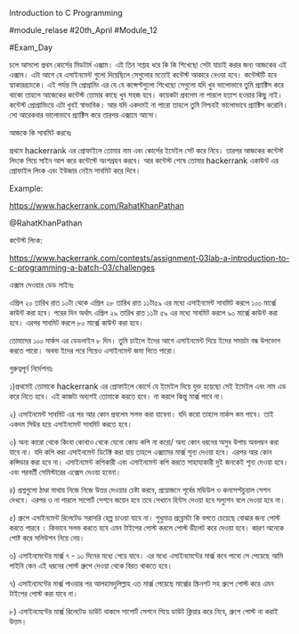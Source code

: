 Introduction to C Programming

#module_relase #20th_April #Module_12

#Exam_Day 



চলে আসলো প্রথম কোর্সের মিডটার্ম এক্সাম। এই তিন সপ্তাহ ধরে কি কি শিখেছো সেটা যাচাই করার জন্য আজকের এই এক্সাম। এটা আগে যে এসাইনমেন্ট গুলো দিয়েছিলে সেগুলোর মতোই কন্টেস্ট আকারে নেওয়া হবে। কন্টেস্টটি হবে হ্যাকারর‍্যাংকে। এই পর্যন্ত সি প্রোগ্রামিং এর যে যে কন্সেপ্টগুলো শিখেছো সেগুলো যদি খুব ভালোভাবে তুমি প্র্যাক্টিস করে থাকো তাহলে আজেকের কন্টেস্ট তোমার কাছে খুব সহজ হবে। কয়েকটা প্রবলেম না পারলে হতাশ হওয়ার কিছু নাই। কন্টেস্ট প্রোগ্রামিংয়ে এটা খুবই স্বাভাবিক। আর যদি একদমই না পারো তাহলে তুমি নিশ্চয়ই ভালোভাবে প্র‍্যাক্টিস করোনি। সো আরেকবার ভালোভাবে প্র‍্যাক্টিস করে তারপর এক্সামে আসো।



আজকে কি সাবমিট করবেঃ

প্রথমে hackerrank এর প্রোফাইলে তোমার নাম এবং কোর্সের ইমেইল সেট করে নিবে। তারপর আজকের কন্টেস্ট লিংকে গিয়ে সাইন আপ করে কন্টেস্টে অংশগ্রহন করবে। আর কন্টেস্ট শেষে তোমার hackerrank একাউন্ট এর প্রোফাইল লিংক এবং ইউজার নেইম সাবমিট করে দিবে।



Example:

https://www.hackerrank.com/RahatKhanPathan

@RahatKhanPathan



কন্টেস্ট লিংক:

https://www.hackerrank.com/contests/assignment-03lab-a-introduction-to-c-programming-a-batch-03/challenges



এক্সাম দেওয়ার ডেড লাইনঃ 

এপ্রিল ২০ তারিখ রাত ১০টা থেকে এপ্রিল ২৮ তারিখ রাত ১১টা৫৯ এর মধ্যে এসাইনমেন্ট সাবমিট করলে ১০০ মার্ক্সে কাউন্ট করা হবে। পরের দিন অর্থাৎ এপ্রিল ২৯ তারিখ রাত ১১টা ৫৯ এর মধ্যে সাবমিট করলে ৯০ মার্ক্সে কাউন্ট করা হবে। এরপর সাবমিট করলে ৮০ মার্ক্সে কাউন্ট করা হবে।

তোমাদের ১০০ মার্কস এর ডেডলাইন ৮ দিন। তুমি চাইলে ইদের আগে এসাইনমেন্ট দিয়ে ইদের সময়টা বন্ধ উপভোগ করতে পারো। অথবা ইদের পরে গিয়েও এসাইনমেন্ট জমা দিতে পারো।



গুরুত্বপূর্ন নির্দেশনাঃ 

১)প্রথমেই তোমাকে hackerrank এর প্রোফাইলে কোর্সে যে ইমেইল দিয়ে যুক্ত হয়েছো সেই ইমেইল এবং নাম এড করে নিতে হবে।  এই কাজটা অব্যশই তোমাকে করতে হবে। না করলে কিন্তু মার্ক্স পাবে না।

২) এসাইনমেন্ট সাবমিট এর পর আর কোন প্রবলেম সলভ করা যাবেনা। যদি করো তাহলে মার্কস কম পাবে। তাই একদম সিউর হয়ে এসাইনমেন্ট সাবমিট করতে হবে।  

৩) অন্য কারো থেকে কিংবা কোথাও থেকে যেনো কোড কপি না করো/ অন্য কোন ধরনের অসুধ উপায় অবলম্বন করা যাবে না। যদি কপি করা এসাইনমেন্ট ডিটেক্ট করা যায় তাহলে এক্সামের মার্ক্স শূন্য দেওয়া হবে। এরপর আর কোন কন্সিডার করা হবে না। এসাইনমেন্ট কপিকারী এবং এসাইনমেন্ট কপি করতে সাহায্যকারী দুই জনকেই শূন্য দেওয়া হবে। এবং পরবর্তী সেমিস্টারের এক্সেস দেওয়া হবেনা।

৪) প্রশ্নগুলো ঠাণ্ডা মাথায় নিজে নিজে উত্তর দেওয়ার চেষ্টা করবে, প্রয়োজনে পূর্বের মডিউল ও কনসেপ্টচুয়াল সেশন দেখবে। এরপর ও না পারলে সাপোর্ট সেশনে জয়েন হবে তবে সেখানে হিন্টস দেওয়া হবে সল্যুশন বলে দেওয়া হবে না। 

৫) গ্রুপে এসাইনমেন্ট রিলেটেড সরাসরি হেল্প চাওয়া যাবে না। শুধুমাত্র প্রব্লেমটা কি বলতে চেয়েছে বোঝার জন্য পোস্ট করতে পারবে । কিভাবে সলভ করতে হবে এমন টাইপের পোস্ট করলে পোস্ট ডীলেট করে দেওয়া হবে। কারণ অনেকে পোষ্ট করে সলিউশন নিয়ে নেয়। 

৬) এসাইনমেন্টের মার্ক্স ৭ - ১০ দিনের মধ্যে পেয়ে যাবে। এর মধ্যে এসাইনমেন্টের মার্ক্স কবে পাবো সে পেয়েছে আমি পাইনি কেন এই ধরনের পোস্ট গ্রুপে দেওয়া থেকে বিরত থাকতে হবে। 

৭) এসাইনমেন্টের মার্ক্স পাওয়ার পর আলহামদুলিল্লাহ এত মার্ক্স পেয়েছে মার্ক্সের স্ক্রিনশট সহ গ্রুপে পোস্ট করে এমন টাইপের পোস্ট করা যাবে না। 

৮) এসাইনমেন্টের মার্ক্স রিলেটেড ডাউট থাকলে সাপোর্ট সেশনে গিয়ে ডাউট ক্লিয়ার করে নিবে, গ্রুপে পোস্ট না করাই উত্তম। 

